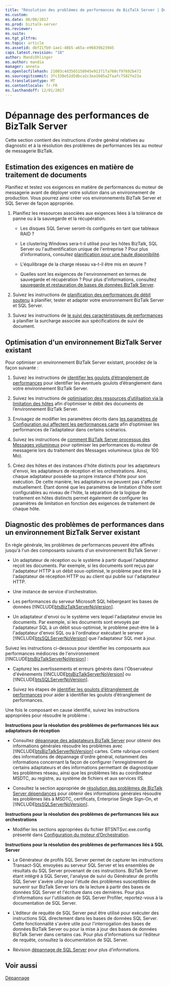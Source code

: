 ```yaml
---
title: "Résolution des problèmes de performances de BizTalk Server | Documents Microsoft"
ms.custom: 
ms.date: 06/08/2017
ms.prod: biztalk-server
ms.reviewer: 
ms.suite: 
ms.tgt_pltfrm: 
ms.topic: article
ms.assetid: dbf21fb9-1ae1-48b5-a65a-e96839b23945
caps.latest.revision: "18"
author: MandiOhlinger
ms.author: mandia
manager: anneta
ms.openlocfilehash: 21003c4d3565158945e91371fa760cf97692b472
ms.sourcegitcommit: 3fc338e52d5dbca2c3ea1685a2faafc7582fe23a
ms.translationtype: MT
ms.contentlocale: fr-FR
ms.lasthandoff: 12/01/2017
---
```

# <a name="troubleshooting-biztalk-server-performance"></a>Dépannage des performances de BizTalk Server
Cette section contient des instructions d'ordre général relatives au diagnostic et à la résolution des problèmes de performances liés au moteur de messagerie BizTalk.  
  
## <a name="estimating-document-processing-requirements"></a>Estimation des exigences en matière de traitement de documents  
 Planifiez et testez vos exigences en matière de performances du moteur de messagerie avant de déployer votre solution dans un environnement de production. Vous pourrez ainsi créer vos environnements BizTalk Server et SQL Server de façon appropriée.  
  
1.  Planifiez les ressources associées aux exigences liées à la tolérance de panne ou à la sauvegarde et la récupération.  
  
    -   Les disques SQL Server seront-ils configurés en tant que tableaux RAID ?  
  
    -   Le clustering Windows sera-t-il utilisé pour les hôtes BizTalk, SQL Server ou l'authentification unique de l'entreprise ? Pour plus d’informations, consultez [planification pour une haute disponibilité](../core/planning-for-high-availability3.md).  
  
    -   L'équilibrage de la charge réseau va-t-il être mis en œuvre ?  
  
    -   Quelles sont les exigences de l'environnement en termes de sauvegarde et récupération ? Pour plus d’informations, consultez [sauvegarde et restauration de bases de données BizTalk Server](../core/backing-up-and-restoring-biztalk-server-databases.md).  
  
2.  Suivez les instructions de [planification des performances de débit soutenu](../core/planning-for-sustained-performance.md) à planifier, tester et adapter votre environnement BizTalk Server et SQL Server.  
  
3.  Suivez les instructions de [le suivi des caractéristiques de performances](../core/tracking-performance-characteristics.md) à planifier la surcharge associée aux spécifications de suivi de document.  
  
## <a name="optimizing-an-existing-biztalk-server-environment"></a>Optimisation d'un environnement BizTalk Server existant  
 Pour optimiser un environnement BizTalk Server existant, procédez de la façon suivante :  
  
1.  Suivez les instructions de [identifier les goulots d’étranglement de performances](../core/identifying-performance-bottlenecks.md) pour identifier les éventuels goulots d’étranglement dans votre environnement BizTalk Server.  
  
2.  Suivez les instructions de [optimisation des ressources d’utilisation via la limitation des hôtes](../core/optimizing-resource-usage-through-host-throttling.md) afin d’optimiser le débit des documents de l’environnement BizTalk Server.  
  
3.  Envisagez de modifier les paramètres décrits dans [les paramètres de Configuration qui affectent les performances carte](../core/configuration-parameters-that-affect-adapter-performance.md) afin d’optimiser les performances de l’adaptateur dans certains scénarios.  
  
4.  Suivez les instructions de [comment BizTalk Server processus des Messages volumineux](../core/how-biztalk-server-processes-large-messages.md) pour optimiser les performances du moteur de messagerie lors du traitement des Messages volumineux (plus de 100 Mo).  
  
5.  Créez des hôtes et des instances d'hôte distincts pour les adaptateurs d'envoi, les adaptateurs de réception et les orchestrations. Ainsi, chaque adaptateur possède sa propre instance d'hôte pour son exécution. De cette manière, les adaptateurs ne peuvent pas s'affecter mutuellement. Étant donné que les paramètres de limitation d'hôte sont configurables au niveau de l'hôte, la séparation de la logique de traitement en hôtes distincts permet également de configurer les paramètres de limitation en fonction des exigences de traitement de chaque hôte.  
  
## <a name="diagnosing-performance-problems-in-an-existing-biztalk-server-environment"></a>Diagnostic des problèmes de performances dans un environnement BizTalk Server existant  
 En règle générale, les problèmes de performances peuvent être affinés jusqu'à l'un des composants suivants d'un environnement BizTalk Server :  
  
-   Un adaptateur de réception ou le système à partir duquel l'adaptateur reçoit les documents. Par exemple, si les documents sont reçus par l'adaptateur HTTP à un débit sous-optimisé, le problème peut être lié à l'adaptateur de réception HTTP ou au client qui publie sur l'adaptateur HTTP.  
  
-   Une instance de service d'orchestration.  
  
-   Les performances du serveur Microsoft SQL hébergeant les bases de données [!INCLUDE[btsBizTalkServerNoVersion](../includes/btsbiztalkservernoversion-md.md)].  
  
-   Un adaptateur d'envoi ou le système vers lequel l'adaptateur envoie les documents. Par exemple, si les documents sont envoyés par l'adaptateur SQL à un débit sous-optimisé, le problème peut-être lié à l'adaptateur d'envoi SQL ou à l'ordinateur exécutant le serveur [!INCLUDE[btsSQLServerNoVersion](../includes/btssqlservernoversion-md.md)] que l'adaptateur SQL met à jour.  
  
 Suivez les instructions ci-dessous pour identifier les composants aux performances médiocres de l'environnement [!INCLUDE[btsBizTalkServerNoVersion](../includes/btsbiztalkservernoversion-md.md)] :  
  
-   Capturez les avertissements et erreurs générés dans l'Observateur d'événements [!INCLUDE[btsBizTalkServerNoVersion](../includes/btsbiztalkservernoversion-md.md)] ou [!INCLUDE[btsSQLServerNoVersion](../includes/btssqlservernoversion-md.md)].  
  
-   Suivez les étapes de [identifier les goulots d’étranglement de performances](../core/identifying-performance-bottlenecks.md) pour aider à identifier les goulots d’étranglement de performances.  
  
 Une fois le composant en cause identifié, suivez les instructions appropriées pour résoudre le problème :  
  
 **Instructions pour la résolution des problèmes de performances liés aux adaptateurs de réception**  
  
-   Consultez [dépannage des adaptateurs BizTalk Server](../core/troubleshooting-biztalk-server-adapters.md) pour obtenir des informations générales résoudre les problèmes avec [!INCLUDE[btsBizTalkServerNoVersion](../includes/btsbiztalkservernoversion-md.md)] cartes. Cette rubrique contient des informations de dépannage d'ordre général, notamment des informations concernant la façon de configurer l'enregistrement de certains adaptateurs et des informations permettant de diagnostiquer les problèmes réseau, ainsi que les problèmes liés au coordinateur MSDTC, au registre, au système de fichiers et aux services IIS.  
  
-   Consultez la section appropriée de [résolution des problèmes de BizTalk Server dépendances](../core/troubleshooting-biztalk-server-dependencies.md) pour obtenir des informations générales résoudre les problèmes liés à MSDTC, certificats, Enterprise Single Sign-On, et [!INCLUDE[btsSQLServerNoVersion](../includes/btssqlservernoversion-md.md)].  
  
 **Instructions pour la résolution des problèmes de performances liés aux orchestrations**  
  
-   Modifier les sections appropriées du fichier BTSNTSvc.exe.config présenté dans [Configuration du moteur d’Orchestration](../core/orchestration-engine-configuration.md).  
  
 **Instructions pour la résolution des problèmes de performances liés à SQL Server**  
  
-   Le Générateur de profils SQL Server permet de capturer les instructions Transact-SQL envoyées au serveur SQL Server et les ensembles de résultats du SQL Server provenant de ces instructions. BizTalk Server étant intégré à SQL Server, l'analyse de suivi du Générateur de profils SQL Server s'avère utile pour l'étude des problèmes susceptibles de survenir sur BizTalk Server lors de la lecture à partir des bases de données SQL Server et l'écriture dans ces dernières. Pour plus d'informations sur l'utilisation de SQL Server Profiler, reportez-vous à la documentation de SQL Server.  
  
-   L’éditeur de requête de SQL Server peut être utilisé pour exécuter des instructions SQL directement dans les bases de données SQL Server. Cette fonctionnalité s'avère utile pour l'interrogation des bases de données BizTalk Server ou pour la mise à jour des bases de données BizTalk Server dans certains cas. Pour plus d’informations sur l’éditeur de requête, consultez la documentation de SQL Server.  
  
-   Révision [dépannage de SQL Server](../core/troubleshooting-sql-server.md) pour plus d’informations.  
  
## <a name="see-also"></a>Voir aussi  
 [Dépannage](../core/troubleshooting.md)